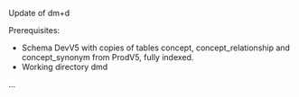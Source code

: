 Update of dm+d

Prerequisites:
- Schema DevV5 with copies of tables concept, concept_relationship and concept_synonym from ProdV5, fully indexed.
- Working directory dmd

...